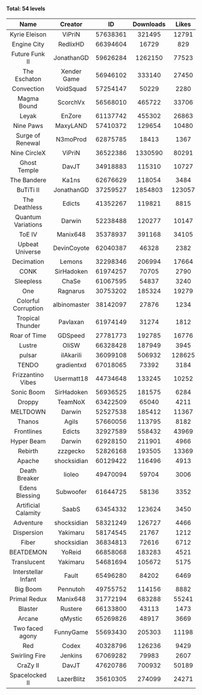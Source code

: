 #### Total: 54 levels

| Name | Creator | ID | Downloads | Likes |
|:---:|:---:|:---:|:---:|:---:|
| Kyrie Eleison | ViPriN | 57638361 | 321495 | 12791
| Engine City | RedlixHD | 66394604 | 16729 | 829
| Future Funk II | JonathanGD | 59626284 | 1262150 | 77523
| The Eschaton | Xender Game | 56946102 | 333140 | 27450
| Convection | VoidSquad | 57254147 | 50229 | 2280
| Magma Bound | ScorchVx | 56568010 | 465722 | 33706
| Leyak | EnZore | 61137742 | 455302 | 26863
| Nine Paws | MaxyLAND | 57410372 | 129654 | 10480
| Surge of Renewal | N3moProd | 62875785 | 18413 | 1367
| Nine CircleX | ViPriN | 36522386 | 1330590 | 80291
| Ghost Temple | DavJT | 34918883 | 115310 | 10727
| The Bandere | Ka1ns | 62676629 | 118054 | 3484
| BuTiTi II | JonathanGD | 37259527 | 1854803 | 123057
| The Deathless | Edicts | 41352267 | 119821 | 8815
| Quantum Variations | Darwin | 52238488 | 120277 | 10147
| ToE IV  | Manix648 | 35378937 | 391168 | 34105
| Upbeat Universe | DevinCoyote | 62040387 | 46328 | 2382
| Decimation | Lemons | 32298346 | 206994 | 17664
| CONK | SirHadoken | 61974257 | 70705 | 2790
| Sleepless | ChaSe | 61067595 | 54837 | 3240
| One | Ragnarus | 30753202 | 185324 | 19279
| Colorful Corruption | albinomaster | 38142097 | 27876 | 1234
| Tropical Thunder | Pavlaxan | 61974149 | 31274 | 1812
| Roar of Time | GDSpeed | 27781773 | 192785 | 16776
| Lustre | OliSW | 66328428 | 187949 | 3945
| pulsar | iIAkariIi | 36099108 | 506932 | 128625
| TENDO | gradientxd | 67018065 | 73392 | 3184
| Frizzantino Vibes | Usermatt18 | 44734648 | 133245 | 10252
| Sonic Boom | SirHadoken | 56936525 | 181575 | 6284
| Droppy | TeamNoX | 63422509 | 65040 | 4211
| MELTDOWN | Darwin | 52527538 | 185412 | 11367
| Thanos | Agils | 57660056 | 113795 | 8182
| Frontlines | Edicts | 32927589 | 558432 | 43969
| Hyper Beam | Darwin | 62928150 | 211901 | 4966
| Rebirth | zzzgecko | 52826168 | 193505 | 13369
| Apache | shocksidian | 60129422 | 116496 | 4913
| Death Breaker | lioleo | 49470094 | 59704 | 3006
| Edens Blessing | Subwoofer | 61644725 | 58136 | 3352
| Artificial Calamity | SaabS | 63454332 | 123624 | 3450
| Adventure | shocksidian | 58321249 | 126727 | 4466
| Dispersion | Yakimaru | 58174545 | 21767 | 1212
| Fiber | shocksidian | 36834813 | 72616 | 6712
| BEATDEMON | YoReid | 66858068 | 183283 | 4521
| Translucent | Yakimaru | 54681694 | 105672 | 5175
| Interstellar Infant | Fault | 65496280 | 84202 | 6469
| Big Boom | Pennutoh | 49755752 | 114156 | 8882
| Primal Redux | Manix648 | 31772194 | 683288 | 55241
| Blaster | Rustere | 66133800 | 43113 | 1473
| Arcane | qMystic | 65269826 | 48917 | 3669
| Two faced agony | FunnyGame | 55693430 | 205303 | 11198
| Red | Codex | 40328796 | 126236 | 9429
| Swirling Fire | Jenkins | 67069282 | 79983 | 2607
| CraZy II | DavJT | 47620786 | 700932 | 50189
| Spacelocked II | LazerBlitz | 35610305 | 274099 | 24271
